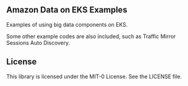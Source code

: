 ## Amazon Data on EKS Examples

Examples of using big data components on EKS.

Some other example codes are also included, such as Traffic Mirror Sessions Auto Discovery.

## License

This library is licensed under the MIT-0 License. See the LICENSE file.

